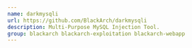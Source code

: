 ```yaml
---
name: darkmysqli
url: https://github.com/BlackArch/darkmysqli
description: Multi-Purpose MySQL Injection Tool.
group: blackarch blackarch-exploitation blackarch-webapp
---
```

